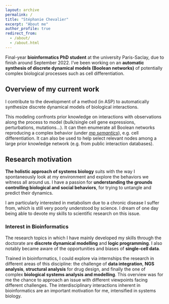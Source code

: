 ```yaml
---
layout: archive
permalink: /
title: "Stéphanie Chevalier"
excerpt: "About me"
author_profile: true
redirect_from:
  - /about/
  - /about.html
---
```


Final-year **bioinformatics PhD student** at the university Paris-Saclay, due to finish around September 2022. I’ve been working on an **automatic synthesis of discrete dynamical models (Boolean networks)** of potentially complex biological processes such as cell differentiation.

## Overview of my current work

I contribute to the development of a method (in ASP) to <important>automatically synthesize discrete dynamical models of biological interactions</important>.

This modeling confronts <important>prior knowledge</important> on interactions with <important>observations</important> along the process to model (bulk/single cell gene expressions, perturbations, mutations...). It can then <important>enumerate all Boolean networks reproducing a complex behavior</important> (under _[mp semantics](https://hal.archives-ouvertes.fr/hal-01864693v2/document)_), e.g. cell differentiation. It can also be used to help <important>select relevant nodes among a large prior knowledge network</important> (e.g. from public interaction databases).

## Research motivation

**The holistic approach of systems biology** suits with the way I spontaneously look at my environment and explore the behaviors we witness all around us. I have a passion for **understanding the grounds controlling biological and social behaviors**, for trying to untangle and predict their dynamics.

I am particularly interested in metabolism due to a chronic disease I suffer from, which is still very poorly understood by science.
I dream of one day being able to devote my skills to scientific research on this issue.

### Interest in Bioinformatics

The research topics in which I have mainly developed my skills through the doctorate are **discrete dynamical modelling** and **logic programming**. I also notably became aware of the opportunities and biases of **single-cell data**.

Trained in bioinformatics, I could explore via internships the research in different areas of this discipline: the challenge of **data integration**, **NGS analysis**, **structural analysis** for drug design, and finally the one of complex **biological systems analysis and modelling**. This overview was for me the chance to approach an issue with different viewpoints facing different challenges. The interdisciplinary interactions inherent in bioinformatics are an important motivation for me, intensified in systems biology.
